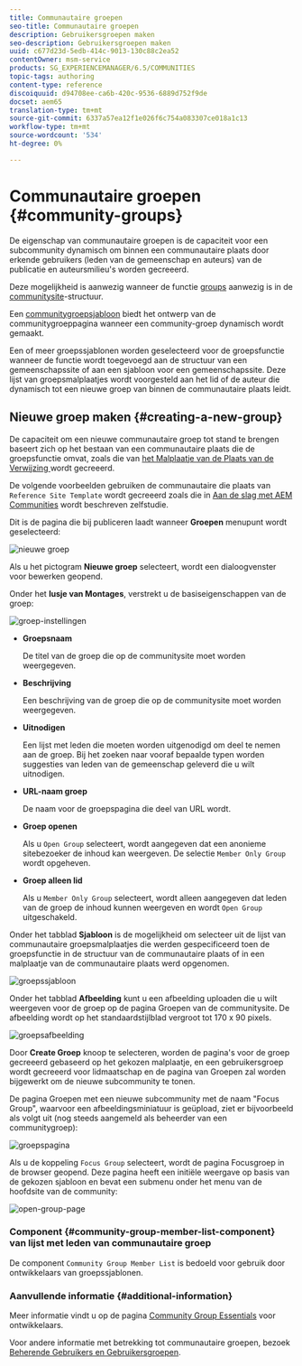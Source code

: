 ```yaml
---
title: Communautaire groepen
seo-title: Communautaire groepen
description: Gebruikersgroepen maken
seo-description: Gebruikersgroepen maken
uuid: c677d23d-5edb-414c-9013-130c88c2ea52
contentOwner: msm-service
products: SG_EXPERIENCEMANAGER/6.5/COMMUNITIES
topic-tags: authoring
content-type: reference
discoiquuid: d94708ee-ca6b-420c-9536-6889d752f9de
docset: aem65
translation-type: tm+mt
source-git-commit: 6337a57ea12f1e026f6c754a083307ce018a1c13
workflow-type: tm+mt
source-wordcount: '534'
ht-degree: 0%

---
```



# Communautaire groepen {#community-groups}

De eigenschap van communautaire groepen is de capaciteit voor een subcommunity dynamisch om binnen een communautaire plaats door erkende gebruikers (leden van de gemeenschap en auteurs) van de publicatie en auteursmilieu&#39;s worden gecreeerd.

Deze mogelijkheid is aanwezig wanneer de functie [groups](/help/communities/functions.md#groups-function) aanwezig is in de [communitysite](/help/communities/sites-console.md)-structuur.

Een [communitygroepsjabloon](/help/communities/tools-groups.md) biedt het ontwerp van de communitygroeppagina wanneer een community-groep dynamisch wordt gemaakt.

Een of meer groepssjablonen worden geselecteerd voor de groepsfunctie wanneer de functie wordt toegevoegd aan de structuur van een gemeenschapssite of aan een sjabloon voor een gemeenschapssite. Deze lijst van groepsmalplaatjes wordt voorgesteld aan het lid of de auteur die dynamisch tot een nieuwe groep van binnen de communautaire plaats leidt.

## Nieuwe groep maken {#creating-a-new-group}

De capaciteit om een nieuwe communautaire groep tot stand te brengen baseert zich op het bestaan van een communautaire plaats die de groepsfunctie omvat, zoals die van [het Malplaatje van de Plaats van de Verwijzing ](/help/communities/sites.md) wordt gecreeerd.

De volgende voorbeelden gebruiken de communautaire die plaats van `Reference Site Template` wordt gecreeerd zoals die in [Aan de slag met AEM Communities](/help/communities/getting-started.md) wordt beschreven zelfstudie.

Dit is de pagina die bij publiceren laadt wanneer **Groepen** menupunt wordt geselecteerd:

![nieuwe groep](assets/new-group.png)

Als u het pictogram **Nieuwe groep** selecteert, wordt een dialoogvenster voor bewerken geopend.

Onder het **lusje van Montages**, verstrekt u de basiseigenschappen van de groep:

![groep-instellingen](assets/group-settings.png)

* **Groepsnaam**

   De titel van de groep die op de communitysite moet worden weergegeven.

* **Beschrijving**

   Een beschrijving van de groep die op de communitysite moet worden weergegeven.

* **Uitnodigen**

   Een lijst met leden die moeten worden uitgenodigd om deel te nemen aan de groep. Bij het zoeken naar vooraf bepaalde typen worden suggesties van leden van de gemeenschap geleverd die u wilt uitnodigen.

* **URL-naam groep**

   De naam voor de groepspagina die deel van URL wordt.

* **Groep openen**

   Als u `Open Group` selecteert, wordt aangegeven dat een anonieme sitebezoeker de inhoud kan weergeven. De selectie `Member Only Group` wordt opgeheven.

* **Groep alleen lid**

   Als u `Member Only Group` selecteert, wordt alleen aangegeven dat leden van de groep de inhoud kunnen weergeven en wordt `Open Group` uitgeschakeld.

Onder het tabblad **Sjabloon** is de mogelijkheid om
selecteer uit de lijst van communautaire groepsmalplaatjes die werden gespecificeerd toen de groepsfunctie in de structuur van de communautaire plaats of in een malplaatje van de communautaire plaats werd opgenomen.

![groepssjabloon](assets/group-template.png)

Onder het tabblad **Afbeelding** kunt u een afbeelding uploaden die u wilt weergeven voor de groep op de pagina Groepen van de communitysite. De afbeelding wordt op het standaardstijlblad vergroot tot 170 x 90 pixels.

![groepsafbeelding](assets/group-image.png)

Door **Create Groep** knoop te selecteren, worden de pagina&#39;s voor de groep gecreeerd gebaseerd op het gekozen malplaatje, en een gebruikersgroep wordt gecreeerd voor lidmaatschap en de pagina van Groepen zal worden bijgewerkt om de nieuwe subcommunity te tonen.

De pagina Groepen met een nieuwe subcommunity met de naam &quot;Focus Group&quot;, waarvoor een afbeeldingsminiatuur is geüpload, ziet er bijvoorbeeld als volgt uit (nog steeds aangemeld als beheerder van een communitygroep):

![groepspagina](assets/group-page.png)

Als u de koppeling `Focus Group` selecteert, wordt de pagina Focusgroep in de browser geopend. Deze pagina heeft een initiële weergave op basis van de gekozen sjabloon en bevat een submenu onder het menu van de hoofdsite van de community:

![open-group-page](assets/open-group-page.png)

### Component {#community-group-member-list-component} van lijst met leden van communautaire groep

De component `Community Group Member List` is bedoeld voor gebruik door ontwikkelaars van groepssjablonen.

### Aanvullende informatie {#additional-information}

Meer informatie vindt u op de pagina [Community Group Essentials](/help/communities/essentials-groups.md) voor ontwikkelaars.

Voor andere informatie met betrekking tot communautaire groepen, bezoek [Beherende Gebruikers en Gebruikersgroepen](/help/communities/users.md).
